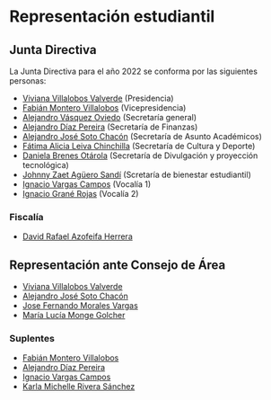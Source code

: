 # Representación estudiantil

## Junta Directiva
La Junta Directiva para el año 2022 se conforma por las siguientes personas:

- [Viviana Villalobos Valverde](https://t.me/Vivi1007) (Presidencia)
- [Fabián Montero Villalobos](https://t.me/fabianmv) (Vicepresidencia)
- [Alejandro Vásquez Oviedo](https://t.me/vasquez0244) (Secretaría general)
- [Alejandro Díaz Pereira](https://t.me/adiazp) (Secretaría de Finanzas)
- [Alejandro José Soto Chacón](https://t.me/soto3442) (Secretaría de Asunto Académicos)
- [Fátima Alicia Leiva Chinchilla](https://t.me/Faleiva) (Secretaría de Cultura y Deporte)
- [Daniela Brenes Otárola](https://t.me/dani0805) (Secretaría de Divulgación y proyección tecnológica)
- [Johnny Zaet Agüero Sandí](https://t.me/johnny_zaet08) (Scretaría de bienestar estudiantil)
- [Ignacio Vargas Campos](https://t.me/zkwinkle) (Vocalía 1)
- [Ignacio Grané Rojas](https://t.me/Ignaciograne) (Vocalía 2)

### Fiscalía
- [David Rafael Azofeifa Herrera](https://t.me/DavidAzoherra)

## Representación ante Consejo de Área
- [Viviana Villalobos Valverde](https://t.me/Vivi1007)
- [Alejandro José Soto Chacón](https://t.me/soto3442)
- [Jose Fernando Morales Vargas](https://t.me/josfemova)
- [María Lucía Monge Golcher](https://t.me/Aykull)

### Suplentes
- [Fabián Montero Villalobos](https://t.me/fabianmv)
- [Alejandro Díaz Pereira](https://t.me/adiazp)
- [Ignacio Vargas Campos](https://t.me/zkwinkle)
- [Karla Michelle Rivera Sánchez](https://t.me/KarlaMi)
